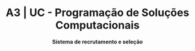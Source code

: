 <h1 align="center">A3 | UC - Programação de Soluções Computacionais</h1>

<p align="center"> <b>Sistema de recrutamento e seleção</p>
